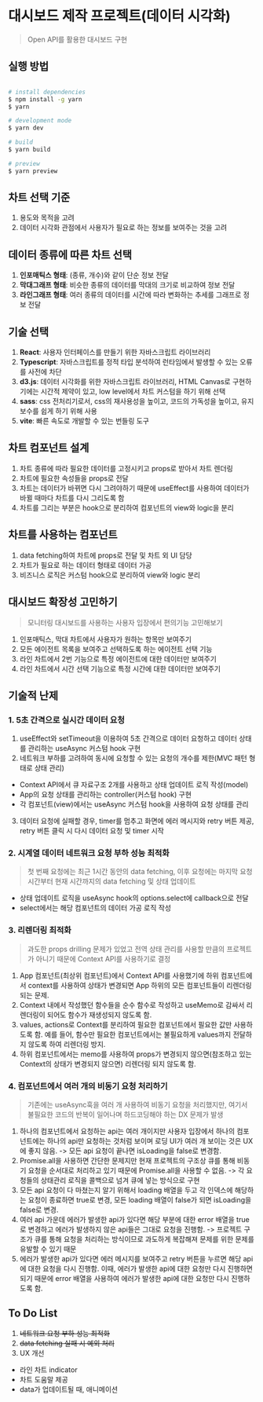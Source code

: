 # 대시보드 제작 프로젝트(데이터 시각화)

> Open API를 활용한 대시보드 구현

## 실행 방법

```bash

# install dependencies
$ npm install -g yarn
$ yarn

# development mode
$ yarn dev

# build
$ yarn build

# preview
$ yarn preview
```

## 차트 선택 기준

1. 용도와 목적을 고려
2. 데이터 시각화 관점에서 사용자가 필요로 하는 정보를 보여주는 것을 고려

## 데이터 종류에 따른 차트 선택

1. **인포매틱스 형태**: (종류, 개수)와 같이 단순 정보 전달
2. **막대그래프 형태**: 비슷한 종류의 데이터를 막대의 크기로 비교하여 정보 전달
3. **라인그래프 형태**: 여러 종류의 데이터를 시간에 따라 변화하는 추세를 그래프로 정보 전달

## 기술 선택

1. **React**: 사용자 인터페이스를 만들기 위한 자바스크립트 라이브러리
2. **Typescript**: 자바스크립트를 정적 타입 분석하여 런타임에서 발생할 수 있는 오류를 사전에 차단
3. **d3.js**: 데이터 시각화를 위한 자바스크립트 라이브러리, HTML Canvas로 구현하기에는 시간적 제약이 있고, low level에서 차트 커스텀을 하기 위해 선택
4. **sass**: css 전처리기로서, css의 재사용성을 높이고, 코드의 가독성을 높이고, 유지보수를 쉽게 하기 위해 사용
5. **vite**: 빠른 속도로 개발할 수 있는 번들링 도구

## 차트 컴포넌트 설계

1. 차트 종류에 따라 필요한 데이터를 고정시키고 props로 받아서 차트 렌더링
2. 차트에 필요한 속성들을 props로 전달
3. 차트는 데이터가 바뀌면 다시 그려야하기 때문에 useEffect를 사용하여 데이터가 바뀔 때마다 차트를 다시 그리도록 함
4. 차트를 그리는 부분은 hook으로 분리하여 컴포넌트의 view와 logic을 분리

## 차트를 사용하는 컴포넌트

1. data fetching하여 차트에 props로 전달 및 차트 외 UI 담당
2. 차트가 필요로 하는 데이터 형태로 데이터 가공
3. 비즈니스 로직은 커스텀 hook으로 분리하여 view와 logic 분리

## 대시보드 확장성 고민하기

> 모니터링 대시보드를 사용하는 사용자 입장에서 편의기능 고민해보기

1. 인포매틱스, 막대 차트에서 사용자가 원하는 항목만 보여주기
2. 모든 에이전트 목록을 보여주고 선택하도록 하는 에이전트 선택 기능
3. 라인 차트에서 2번 기능으로 특정 에이전트에 대한 데이터만 보여주기
4. 라인 차트에서 시간 선택 기능으로 특정 시간에 대한 데이터만 보여주기

## 기술적 난제

### 1. 5초 간격으로 실시간 데이터 요청

1. useEffect와 setTimeout을 이용하여 5초 간격으로 데이터 요청하고 데이터 상태를 관리하는 useAsync 커스텀 hook 구현
2. 네트워크 부하를 고려하여 동시에 요청할 수 있는 요청의 개수를 제한(MVC 패턴 형태로 상태 관리)

- Context API에서 큐 자료구조 2개를 사용하고 상태 업데이트 로직 작성(model)
- App의 요청 상태를 관리하는 controller(커스텀 hook) 구현
- 각 컴포넌트(view)에서는 useAsync 커스텀 hook을 사용하여 요청 상태를 관리

3. 데이터 요청에 실패할 경우, timer를 멈추고 화면에 에러 메시지와 retry 버튼 제공, retry 버튼 클릭 시 다시 데이터 요청 및 timer 시작

### 2. 시계열 데이터 네트워크 요청 부하 성능 최적화

> 첫 번째 요청에는 최근 1시간 동안의 data fetching, 이후 요청에는 마지막 요청 시간부터 현재 시간까지의 data fetching 및 상태 업데이트

- 상태 업데이트 로직을 useAsync hook의 options.select에 callback으로 전달
- select에서는 해당 컴포넌트의 데이터 가공 로직 작성

### 3. 리렌더링 최적화

> 과도한 props drilling 문제가 있었고 전역 상태 관리를 사용할 만큼의 프로젝트가 아니기 때문에 Context API를 사용하기로 결정

1. App 컴포넌트(최상위 컴포넌트)에서 Context API를 사용했기에 하위 컴포넌트에서 context를 사용하여 상태가 변경되면 App 하위의 모든 컴포넌트들이 리렌더링 되는 문제.
2. Context 내에서 작성했던 함수들을 순수 함수로 작성하고 useMemo로 감싸서 리렌더링이 되어도 함수가 재생성되지 않도록 함.
3. values, actions로 Context를 분리하여 필요한 컴포넌트에서 필요한 값만 사용하도록 함. 예를 들어, 함수만 필요한 컴포넌트에서는 불필요하게 values까지 전달하지 않도록 하여 리렌더링 방지.
4. 하위 컴포넌트에서는 memo를 사용하여 props가 변경되지 않으면(참조하고 있는 Context의 상태가 변경되지 않으면) 리렌더링 되지 않도록 함.

### 4. 컴포넌트에서 여러 개의 비동기 요청 처리하기

> 기존에는 useAsync훅을 여러 개 사용하여 비동기 요청을 처리했지만, 여기서 불필요한 코드의 반복이 일어나며 하드코딩해야 하는 DX 문제가 발생

1. 하나의 컴포넌트에서 요청하는 api는 여러 개이지만 사용자 입장에서 하나의 컴포넌트에는 하나의 api만 요청하는 것처럼 보이며 로딩 UI가 여러 개 보이는 것은 UX에 좋지 않음. -> 모든 api 요청이 끝나면 isLoading을 false로 변경함.
2. Promise.all을 사용하면 간단한 문제지만 현재 프로젝트의 구조상 큐를 통해 비동기 요청을 순서대로 처리하고 있기 때문에 Promise.all을 사용할 수 없음. -> 각 요청들의 상태관리 로직을 콜백으로 넘겨 큐에 넣는 방식으로 구현
3. 모든 api 요청이 다 마쳤는지 알기 위해서 loading 배열을 두고 각 인덱스에 해당하는 요청이 종료하면 true로 변경, 모든 loading 배열이 false가 되면 isLoading을 false로 변경.
4. 여러 api 가운데 에러가 발생한 api가 있다면 해당 부분에 대한 error 배열을 true로 변경하고 에러가 발생하지 않은 api들은 그대로 요청을 진행함. -> 프로젝트 구조가 큐를 통해 요청을 처리하는 방식이므로 과도하게 복잡해져 문제를 위한 문제를 유발할 수 있기 때문
5. 에러가 발생한 api가 있다면 에러 메시지를 보여주고 retry 버튼을 누르면 해당 api에 대한 요청을 다시 진행함. 이때, 에러가 발생한 api에 대한 요청만 다시 진행하면 되기 때문에 error 배열을 사용하여 에러가 발생한 api에 대한 요청만 다시 진행하도록 함.

## To Do List

1. ~~네트워크 요청 부하 성능 최적화~~
2. ~~data fetching 실패 시 예외 처리~~
3. UX 개선

- 라인 차트 indicator
- 차트 도움말 제공
- data가 업데이트될 때, 애니메이션
